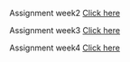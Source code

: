 Assignment week2  [Click here](Assignment_1.html)

Assignment week3  [Click here](Assignment_3.html) 

Assignment week4  [Click here](Assignment_4.html) 
